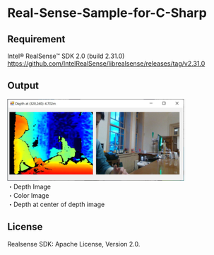 # Real-Sense-Sample-for-C-Sharp

## Requirement
Intel® RealSense™ SDK 2.0 (build 2.31.0) <br>
https://github.com/IntelRealSense/librealsense/releases/tag/v2.31.0

## Output
 <img src="https://github.com/TakashiYoshinaga/Real-Sense-Sample-for-C-Sharp/blob/master/images/Clipboard03.jpg" alt="" width="400"><br>
 ・Depth Image <br>
 ・Color Image <br>
 ・Depth at center of depth image <br>
 
## License
Realsense SDK: Apache License, Version 2.0. 
